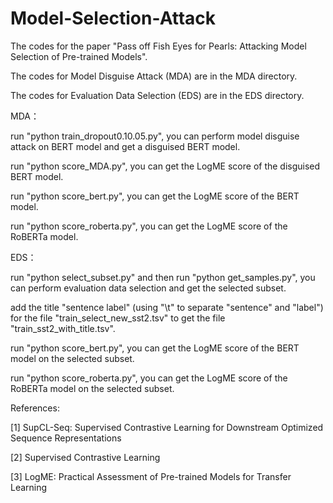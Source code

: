 # Model-Selection-Attack
The codes for the paper "Pass off Fish Eyes for Pearls: Attacking Model Selection of Pre-trained Models".

The codes for Model Disguise Attack (MDA) are in the MDA directory.

The codes for Evaluation Data Selection (EDS) are in the EDS directory.

MDA：

run "python train_dropout0.10.05.py", you can perform model disguise attack on BERT model and get a disguised BERT model. 

run "python score_MDA.py", you can get the LogME score of the disguised BERT model.

run "python score_bert.py", you can get the LogME score of the BERT model.

run "python score_roberta.py", you can get the LogME score of the RoBERTa model.


EDS：

run "python select_subset.py" and then run "python get_samples.py", you can perform evaluation data selection and get the selected subset.

add the title "sentence	label" (using "\t" to separate "sentence" and "label") for the file "train_select_new_sst2.tsv" to get the file "train_sst2_with_title.tsv". 

run "python score_bert.py", you can get the LogME score of the BERT model on the selected subset.

run "python score_roberta.py", you can get the LogME score of the RoBERTa model on the selected subset.

References:

[1] SupCL-Seq: Supervised Contrastive Learning for Downstream Optimized Sequence Representations

[2] Supervised Contrastive Learning

[3] LogME: Practical Assessment of Pre-trained Models for Transfer Learning
